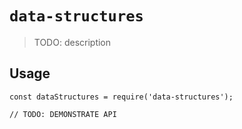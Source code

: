# `data-structures`

> TODO: description

## Usage

```
const dataStructures = require('data-structures');

// TODO: DEMONSTRATE API
```
